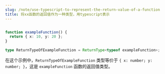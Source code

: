 ```yaml
---
slug: /note/use-typescript-to-represent-the-return-value-of-a-function
title: 将xx函数的返回值作为一种类型，用typescript表示
---
```


```typescript

function exampleFunction() {
  return { x: 10, y: 20 };
}

type ReturnTypeOfExampleFunction = ReturnType<typeof exampleFunction>;
```

在这个示例中，`ReturnTypeOfExampleFunction` 类型等价于 `{ x: number; y: number; }`，这是 `exampleFunction` 函数的返回值类型。

